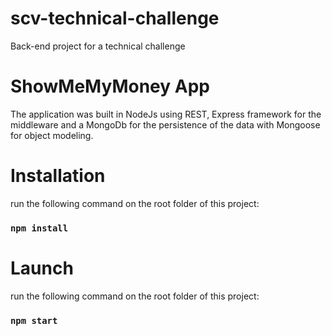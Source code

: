 # scv-technical-challenge

Back-end project for a technical challenge

# ShowMeMyMoney App

The application was built in NodeJs using REST, Express framework for the middleware and a MongoDb for the persistence of the data with Mongoose for object modeling. 

# Installation

run the following command on the root folder of this project:

### `npm install`

# Launch

run the following command on the root folder of this project:
### `npm start`
